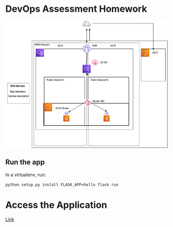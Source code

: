 # DevOps Assessment Homework  

![](ECS.png)

## Run the app

In a virtualenv, run:

    python setup.py install FLASK_APP=hello flask run


# Access the Application
[Link](hello-lb-59498855.eu-west-2.elb.amazonaws.com)
